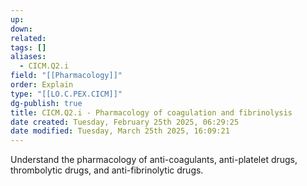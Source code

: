 ```yaml
---
up: 
down: 
related: 
tags: []
aliases:
  - CICM.Q2.i
field: "[[Pharmacology]]"
order: Explain
type: "[[LO.C.PEX.CICM]]"
dg-publish: true
title: CICM.Q2.i - Pharmacology of coagulation and fibrinolysis
date created: Tuesday, February 25th 2025, 06:29:25
date modified: Tuesday, March 25th 2025, 16:09:21
---
```


Understand the pharmacology of anti-coagulants, anti-platelet drugs, thrombolytic drugs, and anti-fibrinolytic drugs.
